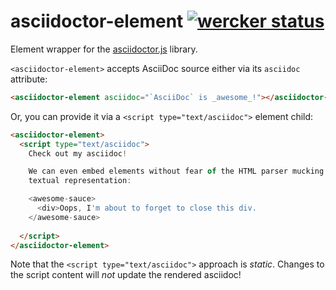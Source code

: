 asciidoctor-element [![wercker status](https://app.wercker.com/status/39181af82db5d41857ffcddc356dc830/s "wercker status")](https://app.wercker.com/project/bykey/39181af82db5d41857ffcddc356dc830)
===================

Element wrapper for the [asciidoctor.js](https://github.com/asciidoctor/asciidoctor.js) library.

`<asciidoctor-element>` accepts AsciiDoc source either via its `asciidoc` attribute:

```html
<asciidoctor-element asciidoc="`AsciiDoc` is _awesome_!"></asciidoctor-element>
```

Or, you can provide it via a `<script type="text/asciidoc">` element child:

```html
<asciidoctor-element>
  <script type="text/asciidoc">
    Check out my asciidoc!

    We can even embed elements without fear of the HTML parser mucking up their
    textual representation:

    <awesome-sauce>
      <div>Oops, I'm about to forget to close this div.
    </awesome-sauce>
    
  </script>
</asciidoctor-element>
```

Note that the `<script type="text/asciidoc">` approach is _static_. Changes to
the script content will _not_ update the rendered asciidoc!
